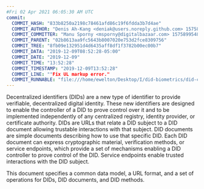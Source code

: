 ```yaml
---
#Fri 02 Apr 2021 06:05:30 AM UTC
commit:
  COMMIT_HASH: "833b8250a2198c78461afd86c19f6fdda3b7d4ae"
  COMMIT_AUTHOR: "Denis Ah-Kang <deniak@users.noreply.github.com> 1575899548 +0400"
  COMMIT_COMMITTER: "Manu Sporny <msporny@digitalbazaar.com> 1575899548 -0500"
  COMMIT_PARENT: "02b8613aa9fc5643b8007020e753d2fce8309756"
  COMMIT_TREE: "8fb09e132951d4d6435aff8df1f3782b00ec00b7"
  COMMIT_DATA: "2019-12-09T08:52:28-05:00"
  COMMIT_DATE: "2019-12-09"
  COMMIT_TIME: "13:52:28"
  COMMIT_TIMESTAMP: "2019-12-09T13:52:28"
  COMMIT_LINE: ""Fix UL markup error."
  COMMIT_RUNNABLE: "file:///home/ewelton/Desktop/I/did-biometrics/did-core-dataset/analysis/gitinfo/833b8250a2198c78461afd86c19f6fdda3b7d4ae/snapshot/index.html"
---
```


<section id="abstract">
<p>
<a>Decentralized identifiers</a> (DIDs) are a new type of identifier to
provide verifiable, decentralized digital identity. These new identifiers are
designed to enable the controller of a <a>DID</a> to prove control over
it and to be implemented independently of any centralized registry, identity
provider, or certificate authority. <a>DIDs</a> are URLs that relate a
<a>DID subject</a> to a <a>DID document</a> allowing trustable interactions with
that subject. <a>DID documents</a> are simple documents describing how to use
that specific <a>DID</a>. Each <a>DID document</a> can express cryptographic
material, verification methods, or <a>service endpoints</a>, which provide a
set of mechanisms enabling a <a>DID controller</a> to prove control of the
<a>DID</a>. <a>Service endpoints</a> enable trusted interactions with the
<a>DID subject</a>.
    </p>
<p>
This document specifies a common data model, a URL format, and a set of
operations for <a>DIDs</a>, <a>DID documents</a>, and <a>DID methods</a>.
    </p>
</section>
